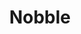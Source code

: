 ---
layout: pid
title: Nobble
owner: philipp@nobble.it, Nobble
license: GNU General Public License v2.0
site: https://nobble.it/
source: https://github.com/Nobble-Buttons
---